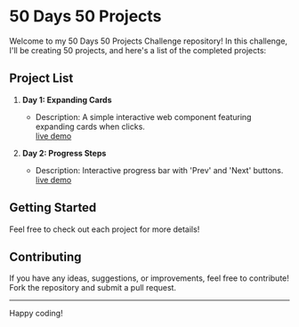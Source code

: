 # 50 Days 50 Projects
Welcome to my 50 Days 50 Projects Challenge repository! In this challenge, I'll be creating 50 projects, and here's a list of the completed projects:
<!-- Welcome to my "50 Days 50 Projects" repository! This repository contains a collection of projects created as part of the challenge to build one project each day for 50 days. -->

## Project List

1. **Day 1: Expanding Cards**
   - Description: A simple interactive web component featuring expanding cards when clicks.
     <br>
   [live demo](https://project-01-expanding-card-nileshp-07.vercel.app/)

1. **Day 2: Progress Steps**
   - Description: Interactive progress bar with 'Prev' and 'Next' buttons.
     <br>
   [live demo](https://project-02-progress-steps-nileshp-07.vercel.app/)




## Getting Started
Feel free to check out each project for more details!

## Contributing
If you have any ideas, suggestions, or improvements, feel free to contribute! Fork the repository and submit a pull request.

---

Happy coding!
